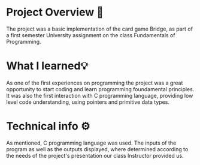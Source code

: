 
# Project Overview 🔎
The project was a basic implementation of the card game Bridge, as part of a first semester University assignment on the class Fundamentals of Programming.

# What I learned💡
As one of the first experiences on programming the project  was a great opportunity to start coding and learn programming foundamental principles.
It was also the first interaction with C programming language, providing low level code understanding, using pointers and primitive data types.

# Technical info ⚙️
As mentioned, C programming language was used.
The inputs of the program as well as the outputs displayed, where determined according to the needs of the project's presentation our class Instructor provided us. 


